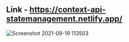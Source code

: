 ## Link - https://context-api-statemanagement.netlify.app/
![Screenshot 2021-09-19 113503](https://user-images.githubusercontent.com/76750607/133916665-470d3371-a978-4dc3-b25a-0ae59955ef47.png)

